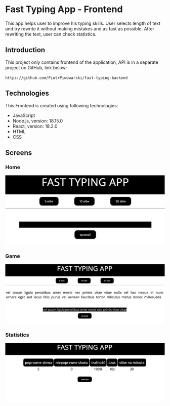 # Fast Typing App - Frontend
This app helps user to improve his typing skills. User selects length of text and try rewrite it without making mistakes
and as fast as possible. After rewriting the text, user can check statistics.

## Introduction
This project only contains frontend of the application, API is in a separate project on GitHub, link below:

`https://github.com/PiotrPiwowarski/fast-typing-backend`

## Technologies
This Frontend is created using following technologies:
* JavaScript
* Node.js, version: 18.15.0
* React, version: 18.2.0
* HTML
* CSS

## Screens
### Home
![home](./img/home.jpeg)

### Game
![game](./img/game.jpeg)

### Statistics
![statistics](./img/statistics.jpeg)
